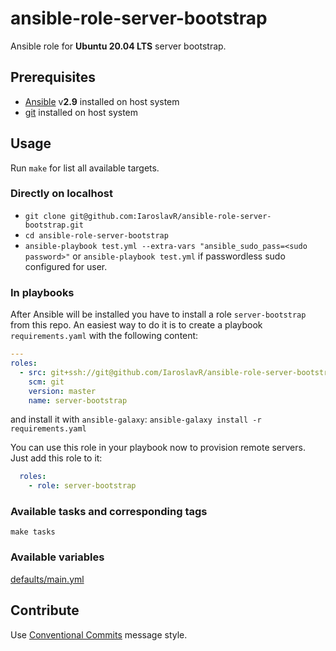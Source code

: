 # ansible-role-server-bootstrap
Ansible role for **Ubuntu 20.04 LTS** server bootstrap.

## Prerequisites
- [Ansible][ans] v**2.9** installed on host system
- [git][git] installed on host system

## Usage

Run `make` for list all available targets.

### Directly on localhost
- `git clone git@github.com:IaroslavR/ansible-role-server-bootstrap.git`
- `cd ansible-role-server-bootstrap`
-  `ansible-playbook test.yml --extra-vars "ansible_sudo_pass=<sudo password>"` or `ansible-playbook test.yml` if passwordless sudo configured for user.

### In playbooks
After Ansible will be installed you have to install a role `server-bootstrap` from this repo.
An easiest way to do it is to create a playbook `requirements.yaml` with the following content:
```yaml
---
roles:
  - src: git+ssh://git@github.com/IaroslavR/ansible-role-server-bootstrap.git
    scm: git
    version: master
    name: server-bootstrap
```
and install it with `ansible-galaxy`: `ansible-galaxy install -r requirements.yaml`

You can use this role in your playbook now to provision remote servers. Just add this role to it:
```yaml
  roles:
    - role: server-bootstrap
```

### Available tasks and corresponding tags

`make tasks`

### Available variables

[defaults/main.yml](defaults/main.yml)

## Contribute

Use [Conventional Commits][cc] message style.

[ans]: https://docs.ansible.com/ansible/latest/installation_guide/intro_installation.html#installing-ansible-on-ubuntu
[git]: https://git-scm.com/download/linux
[cc]: https://www.conventionalcommits.org/en/v1.0.0/
